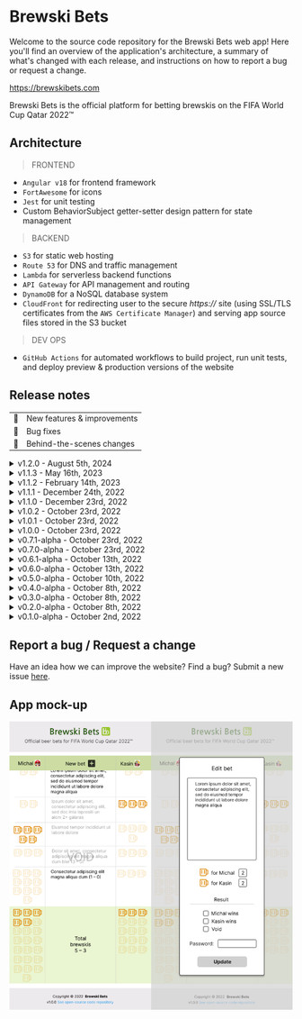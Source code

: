 # Brewski Bets

Welcome to the source code repository for the Brewski Bets web app! Here you'll find an overview of the application's architecture, a summary of what's changed with each release, and instructions on how to report a bug or request a change.

<https://brewskibets.com>

Brewski Bets is the official platform for betting brewskis on the FIFA World Cup Qatar 2022™

## Architecture

> FRONTEND

- `Angular v18` for frontend framework 
- `FortAwesome` for icons
- `Jest` for unit testing
- Custom BehaviorSubject getter-setter design pattern for state management

> BACKEND

- `S3` for static web hosting
- `Route 53` for DNS and traffic management
- `Lambda` for serverless backend functions
- `API Gateway` for API management and routing
- `DynamoDB` for a NoSQL database system
- `CloudFront` for redirecting user to the secure _https://_ site (using SSL/TLS certificates from the `AWS Certificate Manager`) and serving app source files stored in the S3 bucket

> DEV OPS

- `GitHub Actions` for automated workflows to build project, run unit tests, and deploy preview & production versions of the website

## Release notes

|     |                                   |
| --- | --------------------------------- |
| 🚀  | New features & improvements   |
| 🐛  | Bug fixes                         |
| 🔧  | Behind-the-scenes changes         |

<details>
<summary style="cursor: pointer">
v1.2.0 - August 5th, 2024
</summary>

- 🔧 [Frontend] Upgrade to Angular 18
- 🔧 [Core] Configure new production and preview GitHub Action workflows
- 🔧 [Core] Revamp this README file, add a LICENSE file, and switch to using `pnpm`
- 🔧 [Core] Upgrade various 3rd party libraries

</details>

<details>
<summary style="cursor: pointer">
v1.1.3 - May 16th, 2023
</summary>

- 🔧 [Core] Security upgrade

</details>

<details>
<summary style="cursor: pointer">
v1.1.2 - February 14th, 2023
</summary>

- 🔧 [Core] Security upgrade

</details>

<details>
<summary style="cursor: pointer">
v1.1.1 - December 24th, 2022
</summary>

- 🐛 [Frontend] Just for demo purposes

</details>

<details>
<summary style="cursor: pointer">
v1.1.0 - December 23rd, 2022
</summary>

- 🚀 [Frontend] Shut down betting component now that the World Cup tournament is over

</details>

<details>
<summary style="cursor: pointer">
v1.0.2 - October 23rd, 2022
</summary>

- 🚀 [Frontend] Enlarge 'New Bet' button to look better between avatars and large-font names
- 🚀 [Frontend] Reduce size of beer icons in bottom 'Total brewskis' section of the table
- 🚀 [Frontend] Further minor `bet-table` optimizations for mobile

</details>

<details>
<summary style="cursor: pointer">
v1.0.1 - October 23rd, 2022
</summary>

- 🐛 [Frontend] Restrict width of details area in `bet-table` so that horizontal scrolling is never necessary
- 🐛 [Frontend] Reduce height of `bet-editor` so that it's fully visible on mobile
- 🐛 [Frontend] Remove `overflow: hidden;` CSS rule on `table` element for the table header and footer to remain sticky on mobile

</details>

<details>
<summary style="cursor: pointer">
v1.0.0 - October 23rd, 2022
</summary>

- 🚀 [Frontend] Improve error handling by displaying error and success notifications (using `@ngneat/hot-toast` library) and ensuring editor modal only closes if API request succeeded
- 🔧 [Frontend] Implement separate `isEditorOpen$` subscription in `bet-editor` component to faciliate testing
- 🔧 [Frontend] Clean up some unused/ unnecessary code
- 🔧 [Frontend] Write static HTML rendering unit tests for all components

</details>

<details>
<summary style="cursor: pointer">
v0.7.1-alpha - October 23rd, 2022
</summary>

- 🚀 [Frontend] Add loading spinner
- 🐛 [Frontend] Fix broken unit tests by temporarily importing the HTTP client module into each spec file

</details>

<details>
<summary style="cursor: pointer">
v0.7.0-alpha - October 23rd, 2022
</summary>

- 🚀 [Frontend] Reduce font-size of `bet-table` header names, expand table to full width on small viewports, and match `body` background-color to that of the header and footer for a better mobile UX
- 🚀 [Frontend] Remove password-type from code `input` element to prevent browser from attempting to save it as a password
- 🚀 [Frontend] Add add, update and delete functionality
- 🚀 [Frontend] Support new-line characters (`\n`) in `details` field of form, and ensure characters are converted back to `<br>` tags in the HTML using 'white-space: pre-wrap;` CSS rule
- 🚀 [Backend] Create API key in AWS and add `x-api-key` header to add, update and delete API calls to prevent unauthorized requests
- 🚀 [Frontend] Sort bets in table based on new date-based id fields using new custom sort function
- 🚀 [Core] Add "ES2021.String" under "compilerOptions" > "lib" in `tsconfig.ts` file to allow String.prototype.ReplaceAll() function
- 🐛 [Frontend] Fix various small bugs related to `bet-editor` overlay
- 🐛 [Frontend] Invalidate form if either brew count is less than 1 (previously 0 was allowed)
- 🐛 [Backend] Ensure bet brew counts are always stored as strings in DynamoDB and converted back to numbers when retrieved
- 🔧 [Frontend] Add explicit `isEditMode` variable in `bet-editor` to clarify some logic in template
- 🔧 [Frontend] Rename 'description' as 'details' in `bet-editor` form since AWS API Gateway & Lambda cannot use 'description' as it's a reserved keyword

</details>

<details>
<summary style="cursor: pointer">
v0.6.1-alpha - October 13th, 2022
</summary>

- 🐛 [Frontend] Import all necessary modules in `bet-editor` and `bet-table` to fix broken tests
- 🔧 [Frontend] Un-nest the `bet-editor` component one level in the HTML so that it is a direct child of `app`

</details>

<details>
<summary style="cursor: pointer">
v0.6.0-alpha - October 13th, 2022
</summary>

- 🚀 [Frontend] Add `bet-editor` component, including basic validators, submission and deletion buttons, and overlay background over main app
- 🚀 [Frontend] Update avatar SVGs and replace Wario with Bowser
- 🚀 [Frontend] Create `bet-service` (with stub methods for now), which will be responsible for all API calls and app state

</details>

<details>
<summary style="cursor: pointer">
v0.5.0-alpha - October 10th, 2022
</summary>

- 🚀 [Core] Create Mario and Wario svgs and add to bet-table header as accompanying avatars
- 🚀 [Frontend] Build out remainder of main app - `header`, `bet-table`, and `footer` components with dummy data
- 🚀 [Frontend] Add `FortAwesome` beer and plus icons
- 🐛 [Backend] Ensure old source files are not cached in CloudFront by setting invalidations to all files (`/*`)
- 🔧 [Frontend] Refactor all colours to use HSL format instead of hexadecimal or RGB values

</details>

<details>
<summary style="cursor: pointer">
v0.4.0-alpha - October 8th, 2022
</summary>

- 🚀 [Core] Create logo and generate accompanying favicons and webmanifest file
- 🚀 [Frontend] Update global font family to 'Verdana' with sans-serif as fallback
- 🚀 [Frontend] Generate all frontend components and build out `footer` component with same information/layout as in previous apps
- 🚀 [Frontend] Add 'noscript' message for any users on ancient machines
- 🔧 [Core] Reorganize this README.md and mock-ups
- 🔧 [Core] Configure Jest as testing platform, write a few placeholder tests for `footer` component, and test the ESLint linter with current CI pipeline

</details>

<details>
<summary style="cursor: pointer">
v0.3.0-alpha - October 8th, 2022
</summary>

- 🔧 [Frontend] Configure Jest, remove Jasmine & Karma from project, and update buildspec.yml to include testing phase
- 🔧 [Backend] Configure S3 buckets, Route 53 and CloudFront for automatically re-directing to https:// site

</details>

<details>
<summary style="cursor: pointer">
v0.2.0-alpha - October 8th, 2022
</summary>

- 🔧 [Core] Set up code formatters, update .gitignore, add buildspec.yml, and prep project for CodeBuild CI/CD pipeline

</details>

<details>
<summary style="cursor: pointer">
v0.1.0-alpha - October 2nd, 2022
</summary>

- 🚀 [Core] Initial commit - create Angular app shell and README

</details>

## Report a bug / Request a change

Have an idea how we can improve the website? Find a bug? Submit a new issue [here](https://github.com/mwiraszka/BrewskiBets/issues).

## App mock-up

![App mock-up](/mock-ups/app.png 'App mock-up')
